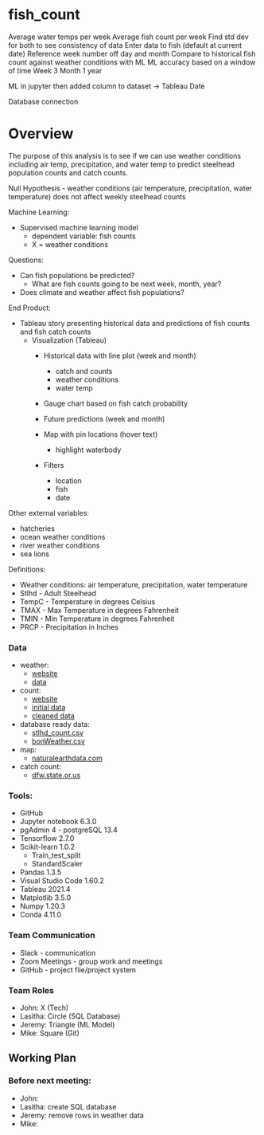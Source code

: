 # fish_count

Average water temps per week
Average fish count per week
Find std dev for both to see consistency of data
Enter data to fish (default at current date)
    Reference week number off day and month
Compare to historical fish count against weather conditions with ML
    ML accuracy based on a window of time
        Week
        3 Month
        1 year

ML in jupyter then added column to dataset -> Tableau
    Date

Database connection



# Overview
The purpose of this analysis is to see if we can use weather conditions including air temp, precipitation, and water temp to predict steelhead population counts and catch counts. 

Null Hypothesis - weather conditions (air temperature, precipitation, water temperature) does not affect weekly steelhead counts 

Machine Learning:
- Supervised machine learning model
    - dependent variable: fish counts
    - X = weather conditions

Questions: 
- Can fish populations be predicted?
    - What are fish counts going to be next week, month, year?
- Does climate and weather affect fish populations? 



End Product:
- Tableau story presenting historical data and predictions of fish counts and fish catch counts
    - Visualization (Tableau)
        - Historical data with line plot (week and month)
            - catch and counts
            - weather conditions
            - water temp
        - Gauge chart based on fish catch probability 
        - Future predictions (week and month)
        - Map with pin locations (hover text)
            - highlight waterbody 

        - Filters
            - location
            - fish
            - date
    


Other external variables: 
- hatcheries
- ocean weather conditions
- river weather conditions
- sea lions


Definitions:
- Weather conditions: air temperature, precipitation, water temperature
- Stlhd - Adult Steelhead
- TempC - Temperature in degrees Celsius 
- TMAX - Max Temperature in degrees Fahrenheit
- TMIN - Min Temperature in degrees Fahrenheit
- PRCP - Precipitation in Inches

### Data
- weather: 
    - [website](https://www.ncei.noaa.gov/access/past-weather/Oregon) 
    - [data](https://github.com/mthalken/fish_count/blob/main/Resources/NOAA_csv/Bonneville_Dam_OR.csv)
- count: 
    - [website](http://www.cbr.washington.edu/dart/query/adult_daily)
    - [initial data](https://github.com/mthalken/fish_count/tree/main/Resources/BonFish)
    - [cleaned data](https://github.com/mthalken/fish_count/blob/main/Resources/total_data.csv)
- database ready data: 
    - [stlhd_count.csv](https://github.com/mthalken/fish_count/blob/main/Resources/stlhd_count.csv)
    - [bonWeather.csv](https://github.com/mthalken/fish_count/blob/main/Resources/bonWeather.csv)
- map:
    - [naturalearthdata.com](https://www.naturalearthdata.com/downloads/)
- catch count:
    - [dfw.state.or.us](https://www.dfw.state.or.us/resources/fishing/sportcatch_archives.asp)




### Tools:
- GitHub 
- Jupyter notebook 6.3.0
- pgAdmin 4 - postgreSQL 13.4
- Tensorflow 2.7.0
- Scikit-learn 1.0.2
    - Train_test_split
    - StandardScaler
- Pandas 1.3.5
- Visual Studio Code 1.60.2
- Tableau 2021.4
- Matplotlib 3.5.0
- Numpy 1.20.3
- Conda 4.11.0

### Team Communication
- Slack - communication
- Zoom Meetings - group work and meetings
- GitHub - project file/project system 


### Team Roles
- John: X (Tech) 
- Lasitha: Circle (SQL Database)
- Jeremy: Triangle (ML Model) 
- Mike: Square (Git)  


## Working Plan
### Before next meeting:
- John:
- Lasitha: create SQL database
- Jeremy: remove rows in weather data
- Mike: 





